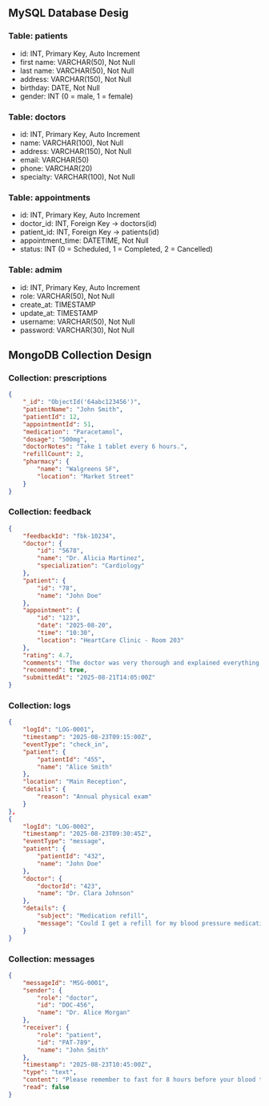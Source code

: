## MySQL Database Desig

### Table: patients

- id: INT, Primary Key, Auto Increment
- first name: VARCHAR(50), Not Null
- last name: VARCHAR(50), Not Null
- address: VARCHAR(150), Not Null
- birthday: DATE, Not Null
- gender: INT (0 = male, 1 = female)

### Table: doctors

- id: INT, Primary Key, Auto Increment
- name: VARCHAR(100), Not Null
- address: VARCHAR(150), Not Null
- email: VARCHAR(50)
- phone: VARCHAR(20)
- specialty: VARCHAR(100), Not Null

### Table: appointments

- id: INT, Primary Key, Auto Increment
- doctor_id: INT, Foreign Key → doctors(id)
- patient_id: INT, Foreign Key → patients(id)
- appointment_time: DATETIME, Not Null
- status: INT (0 = Scheduled, 1 = Completed, 2 = Cancelled)

### Table: admim

- id: INT, Primary Key, Auto Increment
- role: VARCHAR(50), Not Null
- create_at: TIMESTAMP
- update_at: TIMESTAMP
- username: VARCHAR(50), Not Null
- password: VARCHAR(30), Not Null

## MongoDB Collection Design

### Collection: prescriptions

```json
{
    "_id": "ObjectId('64abc123456')",
    "patientName": "John Smith",
    "patientId": 12,
    "appointmentId": 51,
    "medication": "Paracetamol",
    "dosage": "500mg",
    "doctorNotes": "Take 1 tablet every 6 hours.",
    "refillCount": 2,
    "pharmacy": {
        "name": "Walgreens SF",
        "location": "Market Street"
    }
}
```

### Collection: feedback

```json
{
    "feedbackId": "fbk-10234",
    "doctor": {
        "id": "5678",
        "name": "Dr. Alicia Martinez",
        "specialization": "Cardiology"
    },
    "patient": {
        "id": "78",
        "name": "John Doe"
    },
    "appointment": {
        "id": "123",
        "date": "2025-08-20",
        "time": "10:30",
        "location": "HeartCare Clinic - Room 203"
    },
    "rating": 4.7,
    "comments": "The doctor was very thorough and explained everything clearly. Waiting time was minimal.",
    "recommend": true,
    "submittedAt": "2025-08-21T14:05:00Z"
}
```

### Collection: logs

```json
{
    "logId": "LOG-0001",
    "timestamp": "2025-08-23T09:15:00Z",
    "eventType": "check_in",
    "patient": {
        "patientId": "455",
        "name": "Alice Smith"
    },
    "location": "Main Reception",
    "details": {
        "reason": "Annual physical exam"
    }
},
{
    "logId": "LOG-0002",
    "timestamp": "2025-08-23T09:30:45Z",
    "eventType": "message",
    "patient": {
        "patientId": "432",
        "name": "John Doe"
    },
    "doctor": {
        "doctorId": "423",
        "name": "Dr. Clara Johnson"
    },
    "details": {
        "subject": "Medication refill",
        "message": "Could I get a refill for my blood pressure medication?"
    }
}
```

### Collection: messages

```json
{
    "messageId": "MSG-0001",
    "sender": {
        "role": "doctor",
        "id": "DOC-456",
        "name": "Dr. Alice Morgan"
    },
    "receiver": {
        "role": "patient",
        "id": "PAT-789",
        "name": "John Smith"
    },
    "timestamp": "2025-08-23T10:45:00Z",
    "type": "text",
    "content": "Please remember to fast for 8 hours before your blood test tomorrow.",
    "read": false
}
```